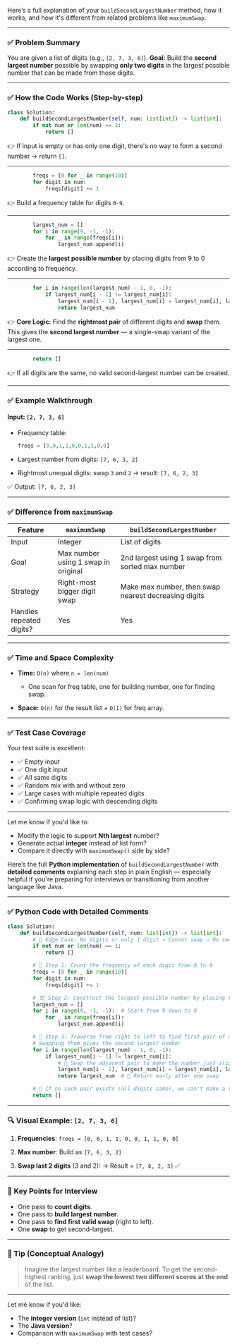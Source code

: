 Here’s a full explanation of your `buildSecondLargestNumber` method, how it works, and how it's different from related problems like `maximumSwap`.

---

### ✅ **Problem Summary**

You are given a list of digits (e.g., `[2, 7, 3, 6]`).
**Goal:** Build the **second largest number** possible by swapping **only two digits** in the largest possible number that can be made from those digits.

---

### ✅ **How the Code Works (Step-by-step)**

```python
class Solution:
    def buildSecondLargestNumber(self, num: list[int]) -> list[int]:
        if not num or len(num) == 1:
            return []
```

👉 If input is empty or has only one digit, there's no way to form a second number → return `[]`.

---

```python
        freqs = [0 for _ in range(10)]
        for digit in num:
            freqs[digit] += 1
```

👉 Build a frequency table for digits `0-9`.

---

```python
        largest_num = []
        for i in range(9, -1, -1):
            for _ in range(freqs[i]):
                largest_num.append(i)
```

👉 Create the **largest possible number** by placing digits from 9 to 0 according to frequency.

---

```python
        for i in range(len(largest_num) - 1, 0, -1):
            if largest_num[i - 1] != largest_num[i]:
                largest_num[i - 1], largest_num[i] = largest_num[i], largest_num[i - 1]
                return largest_num
```

👉 **Core Logic:**
Find the **rightmost pair** of different digits and **swap** them.
This gives the **second largest number** — a single-swap variant of the largest one.

---

```python
        return []
```

👉 If all digits are the same, no valid second-largest number can be created.

---

### ✅ Example Walkthrough

#### Input: `[2, 7, 3, 6]`

* Frequency table:

  ```python
  freqs = [0,0,1,1,0,0,1,1,0,0]
  ```
* Largest number from digits: `[7, 6, 3, 2]`
* Rightmost unequal digits: swap `3` and `2` → result: `[7, 6, 2, 3]`

✅ Output: `[7, 6, 2, 3]`

---

### ✅ Difference from `maximumSwap`

| Feature                  | `maximumSwap`                       | `buildSecondLargestNumber`                           |
| ------------------------ | ----------------------------------- | ---------------------------------------------------- |
| Input                    | Integer                             | List of digits                                       |
| Goal                     | Max number using 1 swap in original | 2nd largest using 1 swap from sorted max number      |
| Strategy                 | Right-most bigger digit swap        | Make max number, then swap nearest decreasing digits |
| Handles repeated digits? | Yes                                 | Yes                                                  |

---

### ✅ Time and Space Complexity

* **Time:** `O(n)` where `n = len(num)`

  * One scan for freq table, one for building number, one for finding swap.
* **Space:** `O(n)` for the result list + `O(1)` for freq array.

---

### ✅ Test Case Coverage

Your test suite is excellent:

* ✅ Empty input
* ✅ One digit input
* ✅ All same digits
* ✅ Random mix with and without zero
* ✅ Large cases with multiple repeated digits
* ✅ Confirming swap logic with descending digits

---

Let me know if you'd like to:

* Modify the logic to support **Nth largest** number?
* Generate actual **integer** instead of list form?
* Compare it directly with `maximumSwap()` side by side?



Here’s the full **Python implementation** of `buildSecondLargestNumber` with **detailed comments** explaining each step in plain English — especially helpful if you're preparing for interviews or transitioning from another language like Java.

---

### ✅ Python Code with Detailed Comments

```python
class Solution:
    def buildSecondLargestNumber(self, num: list[int]) -> list[int]:
        # 🧪 Edge Case: No digits or only 1 digit → Cannot swap → No second largest
        if not num or len(num) == 1:
            return []

        # 🧮 Step 1: Count the frequency of each digit from 0 to 9
        freqs = [0 for _ in range(10)]
        for digit in num:
            freqs[digit] += 1

        # 🏗️ Step 2: Construct the largest possible number by placing the highest digits first
        largest_num = []
        for i in range(9, -1, -1):  # Start from 9 down to 0
            for _ in range(freqs[i]):
                largest_num.append(i)

        # 🔄 Step 3: Traverse from right to left to find first pair of different digits
        # Swapping them gives the second largest number
        for i in range(len(largest_num) - 1, 0, -1):
            if largest_num[i - 1] != largest_num[i]:
                # 🔁 Swap the adjacent pair to make the number just slightly smaller
                largest_num[i - 1], largest_num[i] = largest_num[i], largest_num[i - 1]
                return largest_num  # 🎯 Return early after one swap

        # 🛑 If no such pair exists (all digits same), we can't make a second largest number
        return []
```

---

### 🔍 Visual Example: `[2, 7, 3, 6]`

1. **Frequencies**:
   `freqs = [0, 0, 1, 1, 0, 0, 1, 1, 0, 0]`

2. **Max number**:
   Build as `[7, 6, 3, 2]`

3. **Swap last 2 digits** (3 and 2):
   → Result = `[7, 6, 2, 3]` ✅

---

### 📌 Key Points for Interview

* One pass to **count digits**.
* One pass to **build largest number**.
* One pass to **find first valid swap** (right to left).
* One **swap** to get second-largest.

---

### 🧠 Tip (Conceptual Analogy)

> Imagine the largest number like a leaderboard.
> To get the second-highest ranking, just **swap the lowest two different scores at the end** of the list.

---

Let me know if you'd like:

* The **integer version** (`int` instead of list)?
* The **Java version**?
* Comparison with `maximumSwap` with test cases?
